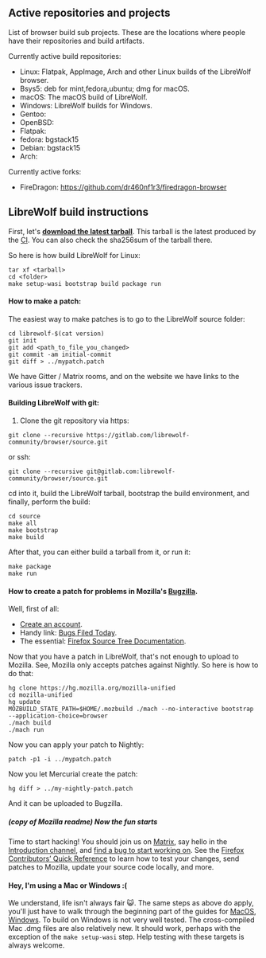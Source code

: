 ## Active repositories and projects

List of browser build sub projects. These are the locations where people have their repositories and build artifacts.

Currently active build repositories:
* Linux: Flatpak, AppImage, Arch and other Linux builds of the LibreWolf browser.
* Bsys5: deb for mint,fedora,ubuntu; dmg for macOS.
* macOS: The macOS build of LibreWolf.
* Windows: LibreWolf builds for Windows.
* Gentoo:
* OpenBSD:
* Flatpak: 
* fedora: bgstack15
* Debian: bgstack15
* Arch:

Currently active forks: 
* FireDragon: https://github.com/dr460nf1r3/firedragon-browser

## LibreWolf build instructions

First, let's **[download the latest tarball](https://gitlab.com/librewolf-community/browser/source/-/jobs/artifacts/main/raw/librewolf-98.0-1.source.tar.gz?job=Build)**. This tarball is the latest produced by the [CI](https://gitlab.com/librewolf-community/browser/source/-/jobs). You can also check the sha256sum of the tarball there.

So here is how build LibreWolf for Linux:
```
tar xf <tarball>
cd <folder>
make setup-wasi bootstrap build package run
```
#### How to make a patch:

The easiest way to make patches is to go to the LibreWolf source folder:
```
cd librewolf-$(cat version)
git init
git add <path_to_file_you_changed>
git commit -am initial-commit
git diff > ../mypatch.patch
```
We have Gitter / Matrix rooms, and on the website we have links to the various issue trackers.

#### Building LibreWolf with git:

1. Clone the git repository via https:
```
git clone --recursive https://gitlab.com/librewolf-community/browser/source.git
```
or ssh:
```
git clone --recursive git@gitlab.com:librewolf-community/browser/source.git
```
cd into it, build the LibreWolf tarball, bootstrap the build environment, and finally, perform the build:
```
cd source
make all
make bootstrap
make build
```
After that, you can either build a tarball from it, or run it:
```
make package
make run
```
#### How to create a patch for problems in Mozilla's [Bugzilla](https://bugzilla.mozilla.org/).

Well, first of all:

* [Create an account](https://bugzilla.mozilla.org/createaccount.cgi).
* Handy link: [Bugs Filed Today](https://bugzilla.mozilla.org/buglist.cgi?cmdtype=dorem&remaction=run&namedcmd=Bugs%20Filed%20Today&sharer_id=1&list_id=15939480).
* The essential: [Firefox Source Tree Documentation](https://firefox-source-docs.mozilla.org/).

Now that you have a patch in LibreWolf, that's not enough to upload to Mozilla. See, Mozilla only accepts patches against Nightly. So here is how to do that:
```
hg clone https://hg.mozilla.org/mozilla-unified
cd mozilla-unified
hg update
MOZBUILD_STATE_PATH=$HOME/.mozbuild ./mach --no-interactive bootstrap --application-choice=browser
./mach build
./mach run
```
Now you can apply your patch to Nightly:
```
patch -p1 -i ../mypatch.patch
```
Now you let Mercurial create the patch:
```
hg diff > ../my-nightly-patch.patch
```
And it can be uploaded to Bugzilla.

##### *(copy of Mozilla readme)* Now the fun starts

Time to start hacking! You should join us on [Matrix](https://chat.mozilla.org/), say hello in the [Introduction channel](https://chat.mozilla.org/#/room/#introduction:mozilla.org), and [find a bug to start working on](https://codetribute.mozilla.org/). See the [Firefox Contributors’ Quick Reference](https://firefox-source-docs.mozilla.org/contributing/contribution_quickref.html#firefox-contributors-quick-reference) to learn how to test your changes, send patches to Mozilla, update your source code locally, and more.

#### Hey, I'm using a Mac or Windows :(
We understand, life isn't always fair 😺. The same steps as above do apply, you'll just have to walk through the beginning part of the guides for [MacOS](https://firefox-source-docs.mozilla.org/setup/macos_build.html), [Windows](https://firefox-source-docs.mozilla.org/setup/windows_build.html). To build on Windows is not very well tested. The cross-compiled Mac .dmg files are also relatively new. It should work, perhaps with the exception of the `make setup-wasi` step. Help testing with these targets is always welcome.
